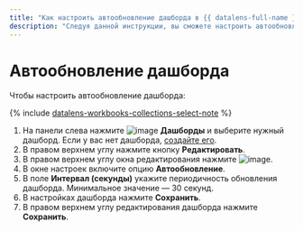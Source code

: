 ```yaml
---
title: "Как настроить автообновление дашборда в {{ datalens-full-name }}"
description: "Следуя данной инструкции, вы сможете настроить автообновление дашборда." 
---
```


# Автообновление дашборда

Чтобы настроить автообновление дашборда:


{% include [datalens-workbooks-collections-select-note](../../../_includes/datalens/operations/datalens-workbooks-collections-select-note.md) %}


1. На панели слева нажмите ![image](../../../_assets/datalens/dashboard-0523.svg) **Дашборды** и выберите нужный дашборд. Если у вас нет дашборда, [создайте его](create.md).
1. В правом верхнем углу нажмите кнопку **Редактировать**.
1. В правом верхнем углу окна редактирования нажмите ![image](../../../_assets/settings.svg).
1. В окне настроек включите опцию **Автообновление**.
1. В поле **Интервал (секунды)** укажите периодичность обновления дашборда. Минимальное значение — 30 секунд.
1. В настройках дашборда нажмите **Сохранить**.
1. В правом верхнем углу редактирования дашборда нажмите **Сохранить**.